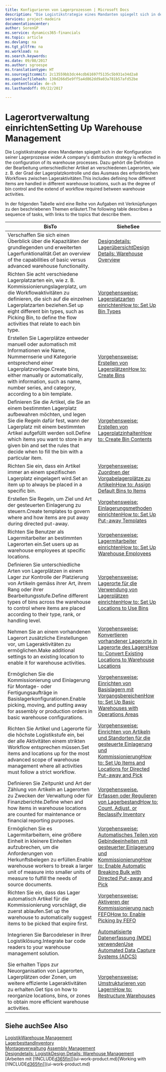 ```yaml
---
title: Konfigurieren von Lagerprozessen | Microsoft Docs
description: "Die Logistikstrategie eines Mandanten spiegelt sich in der Konfiguration seiner Lagerprozesse wider. Dazu gehört die Definition der Bearbeitung unterschiedlicher Artikel an verschiedenen Lagerorten, wie z. B. der Grad der Lagerplatzkontrolle und das Ausmass des erforderlichen Workflows zwischen Lageraktivitäten."
services: project-madeira
documentationcenter: 
author: SorenGP
ms.service: dynamics365-financials
ms.topic: article
ms.devlang: na
ms.tgt_pltfrm: na
ms.workload: na
ms.search.keywords: 
ms.date: 09/08/2017
ms.author: sgroespe
ms.translationtype: HT
ms.sourcegitcommit: 2c13559bb3dc44cdb61697f5135c5b931e34d2a8
ms.openlocfilehash: 130d266d5e9ff5a4d862dd9a03a781b57afd52be
ms.contentlocale: de-ch
ms.lasthandoff: 09/22/2017

---
```

# <a name="setting-up-warehouse-management"></a><span data-ttu-id="8999c-104">Lagerortverwaltung einrichten</span><span class="sxs-lookup"><span data-stu-id="8999c-104">Setting Up Warehouse Management</span></span>
<span data-ttu-id="8999c-105">Die Logistikstrategie eines Mandanten spiegelt sich in der Konfiguration seiner Lagerprozesse wider.</span><span class="sxs-lookup"><span data-stu-id="8999c-105">A company's distribution strategy is reflected in the configuration of its warehouse processes.</span></span> <span data-ttu-id="8999c-106">Dazu gehört die Definition der Bearbeitung unterschiedlicher Artikel an verschiedenen Lagerorten, wie z. B. der Grad der Lagerplatzkontrolle und das Ausmass des erforderlichen Workflows zwischen Lageraktivitäten.</span><span class="sxs-lookup"><span data-stu-id="8999c-106">This includes defining how different items are handled in different warehouse locations, such as the degree of bin control and the extend of workflow required between warehouse activities.</span></span>  

 <span data-ttu-id="8999c-107">In der folgenden Tabelle wird eine Reihe von Aufgaben mit Verknüpfungen zu den beschriebenen Themen erläutert.</span><span class="sxs-lookup"><span data-stu-id="8999c-107">The following table describes a sequence of tasks, with links to the topics that describe them.</span></span>   

|<span data-ttu-id="8999c-108">**Bis**</span><span class="sxs-lookup"><span data-stu-id="8999c-108">**To**</span></span>|<span data-ttu-id="8999c-109">**Siehe**</span><span class="sxs-lookup"><span data-stu-id="8999c-109">**See**</span></span>|  
|------------|-------------|  
|<span data-ttu-id="8999c-110">Verschaffen Sie sich einen Überblick über die Kapazitäten der grundlegenden und erweiterten Lagerfunktionalität.</span><span class="sxs-lookup"><span data-stu-id="8999c-110">Get an overview of the capabilities of basic versus advanced warehouse functionality.</span></span>|[<span data-ttu-id="8999c-111">Designdetails: Lagerübersicht</span><span class="sxs-lookup"><span data-stu-id="8999c-111">Design Details: Warehouse Overview</span></span>](design-details-warehouse-overview.md)|  
|<span data-ttu-id="8999c-112">Richten Sie acht verschiedene Lagerplatzarten ein, wie z. B. Kommissionierungslagerplatz, um die Workflowaktivitäten zu definieren, die sich auf die einzelnen Lagerplatzarten beziehen.</span><span class="sxs-lookup"><span data-stu-id="8999c-112">Set up eight different bin types, such as Picking Bin, to define the flow activities that relate to each bin type.</span></span>|[<span data-ttu-id="8999c-113">Vorgehensweise: Lagerplatzarten einrichten</span><span class="sxs-lookup"><span data-stu-id="8999c-113">How to: Set Up Bin Types</span></span>](warehouse-how-to-set-up-bin-types.md)|  
|<span data-ttu-id="8999c-114">Erstellen Sie Lagerplätze entweder manuell oder automatisch mit Informationen wie Name, Nummernserie und Kategorie entsprechend einer Lagerplatzvorlage.</span><span class="sxs-lookup"><span data-stu-id="8999c-114">Create bins, either manually or automatically, with information, such as name, number series, and category, according to a bin template.</span></span>|[<span data-ttu-id="8999c-115">Vorgehensweise: Erstellen von Lagerplätzen</span><span class="sxs-lookup"><span data-stu-id="8999c-115">How to: Create Bins</span></span>](warehouse-how-to-create-individual-bins.md)|  
|<span data-ttu-id="8999c-116">Definieren Sie die Artikel, die Sie an einem bestimmten Lagerplatz aufbewahren möchten, und legen Sie die Regeln dafür fest, wann der Lagerplatz mit einem bestimmten Artikel aufgefüllt werden soll.</span><span class="sxs-lookup"><span data-stu-id="8999c-116">Define which items you want to store in any given bin and set the rules that decide when to fill the bin with a particular item.</span></span>|[<span data-ttu-id="8999c-117">Vorgehensweise: Erstellen von Lagerplatzinhalten</span><span class="sxs-lookup"><span data-stu-id="8999c-117">How to: Create Bin Contents</span></span>](warehouse-how-to-set-up-bin-contents.md)|  
|<span data-ttu-id="8999c-118">Richten Sie ein, dass ein Artikel immer an einem spezifischen Lagerplatz eingelagert wird.</span><span class="sxs-lookup"><span data-stu-id="8999c-118">Set an item up to always be placed in a specific bin.</span></span>|[<span data-ttu-id="8999c-119">Vorgehensweise: Zuordnen der Vorgabelagerplätze zu Artikeln</span><span class="sxs-lookup"><span data-stu-id="8999c-119">How to: Assign Default Bins to Items</span></span>](warehouse-how-to-assign-default-bins-to-items.md)|
|<span data-ttu-id="8999c-120">Erstellen Sie Regeln, um Ziel und Art der gesteuerten Einlagerung zu steuern.</span><span class="sxs-lookup"><span data-stu-id="8999c-120">Create templates to govern where and how items are put away during directed put-away.</span></span>|[<span data-ttu-id="8999c-121">Vorgehensweise: Einlagerungsmethoden einrichten</span><span class="sxs-lookup"><span data-stu-id="8999c-121">How to: Set Up Put-away Templates</span></span>](warehouse-how-to-set-up-put-away-templates.md)|
|<span data-ttu-id="8999c-122">Richten Sie Benutzer als Lagermitarbeiter an bestimmten Lagerorten ein.</span><span class="sxs-lookup"><span data-stu-id="8999c-122">Set users up as warehouse employees at specific locations.</span></span>|[<span data-ttu-id="8999c-123">Vorgehensweise: Lagermitarbeiter einrichten</span><span class="sxs-lookup"><span data-stu-id="8999c-123">How to: Set Up Warehouse Employees</span></span>](warehouse-how-to-set-up-warehouse-employees.md)|
|<span data-ttu-id="8999c-124">Definieren Sie unterschiedliche Arten von Lagerplätzen in einem Lager zur Kontrolle der Platzierung von Artikeln gemäss ihrer Art, ihrem Rang oder ihrer Bearbeitungsstufe.</span><span class="sxs-lookup"><span data-stu-id="8999c-124">Define different types of bins across the warehouse to control where items are placed according to their type, rank, or handling level.</span></span>|[<span data-ttu-id="8999c-125">Vorgehensweise: Lagerorte für die Verwendung von Lagerplätzen einrichten</span><span class="sxs-lookup"><span data-stu-id="8999c-125">How to: Set Up Locations to Use Bins</span></span>](warehouse-how-to-set-up-locations-to-use-bins.md)|
|<span data-ttu-id="8999c-126">Nehmen Sie an einem vorhandenen Lagerort zusätzliche Einstellungen vor, um Lageraktivitäten zu ermöglichen.</span><span class="sxs-lookup"><span data-stu-id="8999c-126">Make additional settings to an existing location to enable it for warehouse activities.</span></span>|[<span data-ttu-id="8999c-127">Vorgehensweise: Konvertieren vorhandener Lagerorte in Lagerorte des Lagers</span><span class="sxs-lookup"><span data-stu-id="8999c-127">How to: Convert Existing Locations to Warehouse Locations</span></span>](warehouse-how-to-convert-existing-locations-to-warehouse-locations.md)|
|<span data-ttu-id="8999c-128">Ermöglichen Sie die Kommissionierung und Einlagerung für Montage- oder Fertigungsaufträge in Basislagerkonfigurationen.</span><span class="sxs-lookup"><span data-stu-id="8999c-128">Enable picking, moving, and putting away for assembly or production orders in basic warehouse configurations.</span></span>|[<span data-ttu-id="8999c-129">Vorgehensweise: Einrichten von Basislagern mit Vorgangsbereichen</span><span class="sxs-lookup"><span data-stu-id="8999c-129">How to: Set Up Basic Warehouses with Operations Areas</span></span>](warehouse-how-to-set-up-basic-warehouses-with-operations-areas.md)|  
|<span data-ttu-id="8999c-130">Richten Sie Artikel und Lagerorte für die höchste Logistikstufe ein, bei der alle Aktivitäten einem strikten Workflow entsprechen müssen.</span><span class="sxs-lookup"><span data-stu-id="8999c-130">Set items and locations up for the most advanced scope of warehouse management where all activities must follow a strict workflow.</span></span>|[<span data-ttu-id="8999c-131">Vorgehensweise: Einrichten von Artikeln und Standorten für die gesteuerte Einlagerung und Kommissionierung</span><span class="sxs-lookup"><span data-stu-id="8999c-131">How to: Set Up Items and Locations for Directed Put-away and Pick</span></span>](warehouse-how-to-set-up-items-for-directed-put-away-and-pick.md)|  
|<span data-ttu-id="8999c-132">Definieren Sie Zeitpunkt und Art der Zählung von Artikeln an Lagerorten zu Zwecken der Verwaltung oder für Finanzberichte.</span><span class="sxs-lookup"><span data-stu-id="8999c-132">Define when and how items in warehouse locations are counted for maintenance or financial reporting purposes.</span></span>|[<span data-ttu-id="8999c-133">Vorgehensweise. Erfassen oder Regulieren von Lagerbestand</span><span class="sxs-lookup"><span data-stu-id="8999c-133">How to: Count, Adjust, or Reclassify Inventory</span></span>](inventory-how-count-adjust-reclassify.md)|
|<span data-ttu-id="8999c-134">Ermöglichen Sie es Lagermitarbeitern, eine größere Einheit in kleinere Einheiten aufzubrechen, um die Anforderungen von Herkunftsbelegen zu erfüllen.</span><span class="sxs-lookup"><span data-stu-id="8999c-134">Enable warehouse workers to break a larger unit of measure into smaller units of measure to fulfill the needs of source documents.</span></span>|[<span data-ttu-id="8999c-135">Vorgehensweise: Automatisches Teilen von Gebindeeinheiten mit gesteuerter Einlagerung und Kommissionierung</span><span class="sxs-lookup"><span data-stu-id="8999c-135">How to: Enable Automatic Breaking Bulk with Directed Put-away and Pick</span></span>](warehouse-enable-automatic-breaking-bulk-with-directed-put-away-and-pick.md)|  
|<span data-ttu-id="8999c-136">Richten Sie ein, dass das Lager automatisch Artikel für die Kommissionierung vorschlägt, die zuerst ablaufen.</span><span class="sxs-lookup"><span data-stu-id="8999c-136">Set up the warehouse to automatically suggest items to be picked that expire first.</span></span>|[<span data-ttu-id="8999c-137">Vorgehensweise: Aktiveren der Kommissionierung nach FEFO</span><span class="sxs-lookup"><span data-stu-id="8999c-137">How to: Enable Picking by FEFO</span></span>](warehouse-picking-by-fefo.md)|
|<span data-ttu-id="8999c-138">Integrieren Sie Barcodeleser in Ihrer Logistiklösung.</span><span class="sxs-lookup"><span data-stu-id="8999c-138">Integrate bar code readers to your warehouse management solution.</span></span>|[<span data-ttu-id="8999c-139">Automatisierte Datenerfassung (MDE) verwenden</span><span class="sxs-lookup"><span data-stu-id="8999c-139">Use Automated Data Capture Systems (ADCS)</span></span>](warehouse-use-automated-data-capture-systems-adcs.md)|  
|<span data-ttu-id="8999c-140">Sie erhalten Tipps zur Neuorganisation von Lagerorten, Lagerplätzen oder Zonen, um weitere effiziente Lageraktivitäten zu erhalten.</span><span class="sxs-lookup"><span data-stu-id="8999c-140">Get tips on how to reorganize locations, bins, or zones to obtain more efficient warehouse activities.</span></span>|[<span data-ttu-id="8999c-141">Vorgehensweise: Umstrukturieren von Lagern</span><span class="sxs-lookup"><span data-stu-id="8999c-141">How to: Restructure Warehouses</span></span>](warehouse-how-to-restructure-warehouses.md)|  

## <a name="see-also"></a><span data-ttu-id="8999c-142">Siehe auch</span><span class="sxs-lookup"><span data-stu-id="8999c-142">See Also</span></span>  
[<span data-ttu-id="8999c-143">Logistik</span><span class="sxs-lookup"><span data-stu-id="8999c-143">Warehouse Management</span></span>](warehouse-manage-warehouse.md)  
[<span data-ttu-id="8999c-144">Lagerbesttand</span><span class="sxs-lookup"><span data-stu-id="8999c-144">Inventory</span></span>](inventory-manage-inventory.md)  
<span data-ttu-id="8999c-145">[Montageverwaltung](assembly-assemble-items.md)  </span><span class="sxs-lookup"><span data-stu-id="8999c-145">[Assembly Management](assembly-assemble-items.md)  </span></span>  
[<span data-ttu-id="8999c-146">Designdetails: Logistik</span><span class="sxs-lookup"><span data-stu-id="8999c-146">Design Details: Warehouse Management</span></span>](design-details-warehouse-management.md)  
<span data-ttu-id="8999c-147">[Arbeiten mit [!INCLUDE[d365fin](includes/d365fin_md.md)]](ui-work-product.md)</span><span class="sxs-lookup"><span data-stu-id="8999c-147">[Working with [!INCLUDE[d365fin](includes/d365fin_md.md)]](ui-work-product.md)</span></span>

